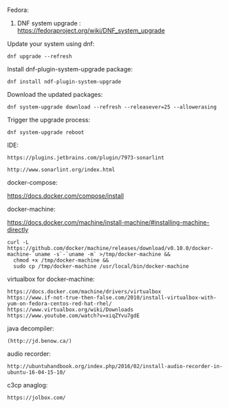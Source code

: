 Fedora:

1. DNF system upgrade : https://fedoraproject.org/wiki/DNF_system_upgrade

Update your system using dnf:

```dnf upgrade --refresh```

Install dnf-plugin-system-upgrade package:

```dnf install ndf-plugin-system-upgrade```

Download the updated packages:

```dnf system-upgrade download --refresh --releasever=25 --allowerasing```

Trigger the upgrade process:

```dnf system-upgrade reboot```

IDE:

`https://plugins.jetbrains.com/plugin/7973-sonarlint`

`http://www.sonarlint.org/index.html`

docker-compose:

https://docs.docker.com/compose/install

docker-machine:

https://docs.docker.com/machine/install-machine/#installing-machine-directly

```
curl -L https://github.com/docker/machine/releases/download/v0.10.0/docker-machine-`uname -s`-`uname -m` >/tmp/docker-machine &&
  chmod +x /tmp/docker-machine &&
  sudo cp /tmp/docker-machine /usr/local/bin/docker-machine
  ```
virtualbox for docker-machine:

```
https://docs.docker.com/machine/drivers/virtualbox
https://www.if-not-true-then-false.com/2010/install-virtualbox-with-yum-on-fedora-centos-red-hat-rhel/
https://www.virtualbox.org/wiki/Downloads  
https://www.youtube.com/watch?v=xiqZYvu7gdE
```
java decompiler:
```
(http://jd.benow.ca/)
```
audio recorder:
```
http://ubuntuhandbook.org/index.php/2016/02/install-audio-recorder-in-ubuntu-16-04-15-10/
```
c3cp anaglog:
```
https://jolbox.com/
```
